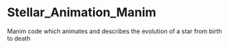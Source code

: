 # Stellar_Animation_Manim
Manim code which animates and describes the evolution of a star from birth to death
